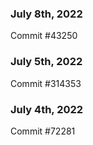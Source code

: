 ### July 8th, 2022

Commit #43250

### July 5th, 2022

Commit #314353


### July 4th, 2022

Commit #72281
